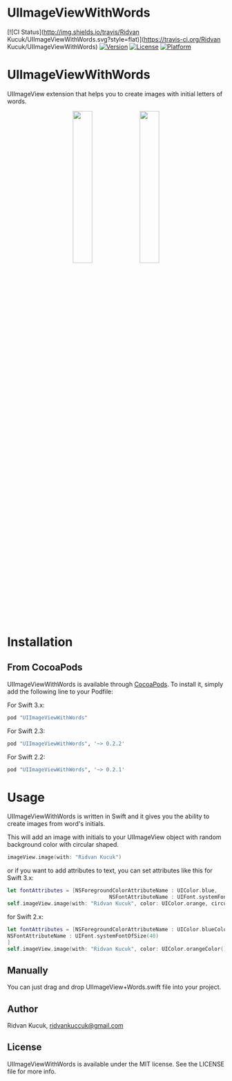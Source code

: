 # UIImageViewWithWords

[![CI Status](http://img.shields.io/travis/Ridvan Kucuk/UIImageViewWithWords.svg?style=flat)](https://travis-ci.org/Ridvan Kucuk/UIImageViewWithWords)
[![Version](https://img.shields.io/cocoapods/v/UIImageViewWithWords.svg?style=flat)](http://cocoapods.org/pods/UIImageViewWithWords)
[![License](https://img.shields.io/cocoapods/l/UIImageViewWithWords.svg?style=flat)](http://cocoapods.org/pods/UIImageViewWithWords)
[![Platform](https://img.shields.io/cocoapods/p/UIImageViewWithWords.svg?style=flat)](http://cocoapods.org/pods/UIImageViewWithWords)

# UIImageViewWithWords

UIImageView extension that helps you to create images with initial letters of words.

<p align="center" imgContainer = "left">
<img src ="https://raw.githubusercontent.com/ridvank/UIImageViewWithWords/master/Example/UIImageViewWithWords/ScreenShot1.png" width="30%" height="30%"/>
<img src ="https://raw.githubusercontent.com/ridvank/UIImageViewWithWords/master/Example/UIImageViewWithWords/ScreenShot2.png" width="30%" height="30%"/>
</p>

# Installation

## From CocoaPods

UIImageViewWithWords is available through [CocoaPods](http://cocoapods.org). To install it, simply add the following line to your Podfile:

For Swift 3.x:
```ruby
pod "UIImageViewWithWords"
```

For Swift 2.3:
```ruby
pod "UIImageViewWithWords", '~> 0.2.2'
```

For Swift 2.2:
```ruby
pod "UIImageViewWithWords", '~> 0.2.1'
```

# Usage

UIImageViewWithWords is written in Swift and it gives you the ability to create images from word's initials.

This will add an image with initials to your UIImageView object with random background color with circular shaped.

```swift
imageView.image(with: "Ridvan Kucuk")
```

or if you want to add attributes to text, you can set attributes like this for Swift 3.x:
```swift
let fontAttributes = [NSForegroundColorAttributeName : UIColor.blue,
                                 NSFontAttributeName : UIFont.systemFont(ofSize: 40)]
self.imageView.image(with: "Ridvan Kucuk", color: UIColor.orange, circular: true, fontAttributes: fontAttributes)
```     

for Swift 2.x:
```swift
let fontAttributes = [NSForegroundColorAttributeName : UIColor.blueColor(),
NSFontAttributeName : UIFont.systemFontOfSize(40)
]
self.imageView.image(with: "Ridvan Kucuk", color: UIColor.orangeColor(), circular: true, fontAttributes: fontAttributes)
```

## Manually

You can just drag and drop UIImageView+Words.swift file into your project.

## Author

Ridvan Kucuk, ridvankuccuk@gmail.com

## License

UIImageViewWithWords is available under the MIT license. See the LICENSE file for more info.
